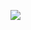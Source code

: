 <a href='http://37.59.218.254:8080/job/deploiement/'><img src='http://37.59.218.254:8080/job/deploiement/badge/icon'></a>

